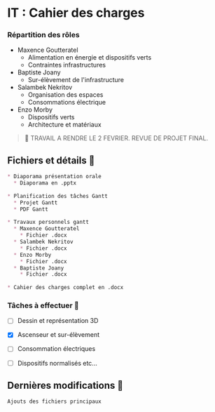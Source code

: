 # IT : Cahier des charges


### Répartition des rôles


* Maxence Goutteratel
  * Alimentation en énergie et dispositifs verts
  * Contraintes infrastructures
* Baptiste Joany
  * Sur-élèvement de l'infrastructure
* Salambek Nekritov
  * Organisation des espaces
  * Consommations électrique
* Enzo Morby
  * Dispositifs verts
  * Architecture et matériaux
  

> :calendar: TRAVAIL A RENDRE LE 2 FEVRIER. REVUE DE PROJET FINAL.


## Fichiers et détails :open_file_folder:

```md
* Diaporama présentation orale
  * Diaporama en .pptx
  
* Planification des tâches Gantt
  * Projet Gantt
  * PDF Gantt
  
* Travaux personnels gantt
  * Maxence Goutteratel
    * Fichier .docx
  * Salambek Nekritov
    * Fichier .docx
  * Enzo Morby
    * Fichier .docx
  * Baptiste Joany
    * Fichier .docx
    
* Cahier des charges complet en .docx
```

### Tâches à effectuer :pushpin:

- [ ] Dessin et représentation 3D
- [x] Ascenseur et sur-élèvement
- [ ] Consommation électriques
- [ ] Dispositifs normalisés etc...


## Dernières modifications :loudspeaker:

```
Ajouts des fichiers principaux
```
